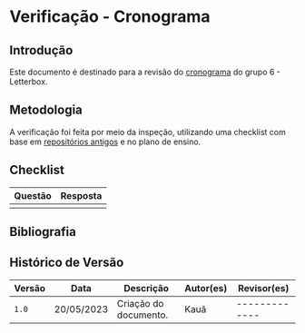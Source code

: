 # Verificação - Cronograma

## Introdução
Este documento é destinado para a revisão do [cronograma](https://github.com/Requisitos-de-Software/2023.1-Letterboxd/blob/master/docs/Planejamento/cronograma.md) do grupo 6 - Letterbox.

## Metodologia

A verificação foi feita por meio da inspeção, utilizando uma checklist com base em [repositórios antigos](https://github.com/Requisitos-de-Software) e no plano de ensino.

## Checklist
|Questão|Resposta|
|-------|--------
|||

## Bibliografia


## Histórico de Versão

| Versão | Data          | Descrição                          | Autor(es)     |  Revisor(es)  |
| ------ | ------------- | ---------------------------------- | ------------- | ------------- |
| `1.0`  | 20/05/2023    | Criação do documento.              | Kauã          | ------------- |
